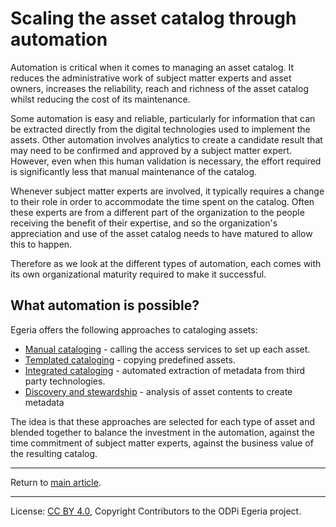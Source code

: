 <!-- SPDX-License-Identifier: CC-BY-4.0 -->
<!-- Copyright Contributors to the ODPi Egeria project 2020. -->

# Scaling the asset catalog through automation

Automation is critical when it comes to managing an asset catalog.
It reduces the administrative work of subject matter experts and asset owners,
increases the reliability, reach and richness of the asset catalog whilst
reducing the cost of its maintenance.

Some automation is easy and reliable, particularly for information that can be extracted
directly from the digital technologies used to implement the assets.
Other automation involves analytics to create a candidate result that may need to be
confirmed and approved by a subject matter expert.  However, even when this human validation
is necessary, the effort required is significantly less that manual maintenance of the catalog. 

Whenever subject matter experts are involved, it typically requires a change to their role
in order to accommodate the time spent on the catalog.
Often these experts are from a different part of the
organization to the people receiving the benefit of their expertise, and so the organization's
appreciation and use of the asset catalog needs to have matured to allow this to happen.

Therefore as we look at the different types of automation, each comes with
its own organizational maturity required to make it successful.

## What automation is possible?

Egeria offers the following approaches to cataloging assets:

* [Manual cataloging](manual-cataloging.md) - calling the access services to set up each asset.
* [Templated cataloging](templated-cataloging.md) - copying predefined assets.
* [Integrated cataloging](integrated-cataloging.md) - automated extraction of metadata from third party technologies.
* [Discovery and stewardship](discovery-and-stewardship.md) - analysis of asset contents to create metadata

The idea is that these approaches are selected for each type of asset and blended together to balance
the investment in the automation, against the time commitment of subject matter experts, against
the business value of the resulting catalog.


----
Return to [main article](.).

----
License: [CC BY 4.0](https://creativecommons.org/licenses/by/4.0/),
Copyright Contributors to the ODPi Egeria project.